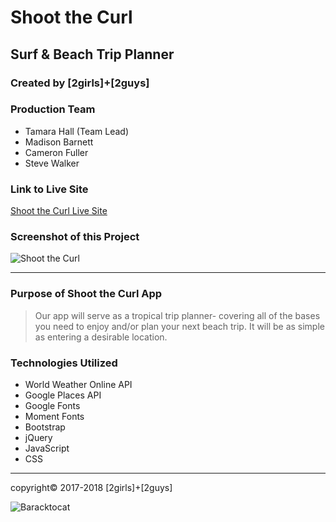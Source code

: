 # Shoot the Curl

## Surf & Beach Trip Planner

### Created by [2girls]+[2guys]

### Production Team

* Tamara Hall (Team Lead)
* Madison Barnett
* Cameron Fuller
* Steve Walker

### Link to Live Site

[Shoot the Curl Live Site](https://captnwalker.github.io/2guys-2girls/ "Shoot the Curl")

### Screenshot of this Project

![Shoot the Curl](https://raw.github.com/Highlyne/2guys-2girls/master/screenshot/screenshot.png "Shoot the Curl")

---

### Purpose of Shoot the Curl App

>Our app will serve as a tropical trip planner- covering all of the bases you need to enjoy and/or plan your next beach trip. It will be as simple as entering a desirable location.

### Technologies Utilized

* World Weather Online API
* Google Places API
* Google Fonts
* Moment Fonts
* Bootstrap
* jQuery
* JavaScript
* CSS

<hr>

copyright© 2017-2018 [2girls]+[2guys]

![Baracktocat](https://octodex.github.com/images/baracktocat.jpg)